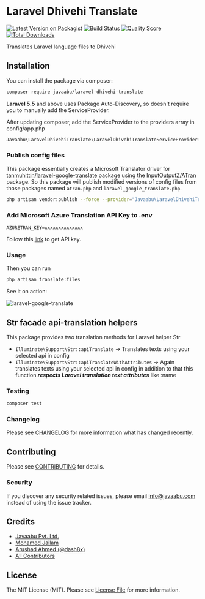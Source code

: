 # Laravel Dhivehi Translate

[![Latest Version on Packagist](https://img.shields.io/packagist/v/javaabu/laravel-dhivehi-translate.svg?style=flat-square)](https://packagist.org/packages/javaabu/laravel-dhivehi-translate)
[![Build Status](https://img.shields.io/travis/javaabu/laravel-dhivehi-translate/master.svg?style=flat-square)](https://travis-ci.org/javaabu/laravel-dhivehi-translate)
[![Quality Score](https://img.shields.io/scrutinizer/g/javaabu/laravel-dhivehi-translate.svg?style=flat-square)](https://scrutinizer-ci.com/g/javaabu/laravel-dhivehi-translate)
[![Total Downloads](https://img.shields.io/packagist/dt/javaabu/laravel-dhivehi-translate.svg?style=flat-square)](https://packagist.org/packages/javaabu/laravel-dhivehi-translate)

Translates Laravel language files to Dhivehi

## Installation

You can install the package via composer:

``` bash
composer require javaabu/laravel-dhivehi-translate
```

**Laravel 5.5** and above uses Package Auto-Discovery, so doesn't require you to manually add the ServiceProvider.

After updating composer, add the ServiceProvider to the providers array in config/app.php

``` bash
Javaabu\LaravelDhivehiTranslate\LaravelDhivehiTranslateServiceProvider::class,
```

### Publish config files

This package essentially creates a Microsoft Translator driver for [tanmuhittin/laravel-google-translate](https://github.com/tanmuhittin/laravel-google-translate) package using the [InputOutputZ/ATran](https://github.com/InputOutputZ/ATran) package.
So this package will publish modified versions of config files from those packages named `atran.php` and `laravel_google_translate.php`.

```bash
php artisan vendor:publish --force --provider="Javaabu\LaravelDhivehiTranslate\LaravelDhivehiTranslateServiceProvider"
```

### Add Microsoft Azure Translation API Key to .env

```dotenv
AZURETRAN_KEY=xxxxxxxxxxxxxx
```

Follow this [link](https://docs.microsoft.com/en-us/learn/modules/control-authentication-with-apim/1-introduction) to get API key.

### Usage

Then you can run

```bash
php artisan translate:files
```

See it on action:<br>

<img src="http://muhittintan.com/tanmuhittin-laravel-google-translate.gif" alt="laravel-google-translate" />

## Str facade api-translation helpers

This package provides two translation methods for Laravel helper Str
* `Illuminate\Support\Str::apiTranslate` -> Translates texts using your selected api in config
* `Illuminate\Support\Str::apiTranslateWithAttributes` -> Again translates texts using your selected api in config
  in addition to that this function ***respects Laravel translation text attributes*** like :name  

### Testing

``` bash
composer test
```

### Changelog

Please see [CHANGELOG](CHANGELOG.md) for more information what has changed recently.

## Contributing

Please see [CONTRIBUTING](CONTRIBUTING.md) for details.

### Security

If you discover any security related issues, please email info@javaabu.com instead of using the issue tracker.

## Credits

- [Javaabu Pvt. Ltd.](https://github.com/javaabu)
- [Mohamed Jailam](http://github.com/muhammedjailam)
- [Arushad Ahmed (@dash8x)](http://arushad.org)
- [All Contributors](../../contributors)

## License

The MIT License (MIT). Please see [License File](LICENSE.md) for more information.
